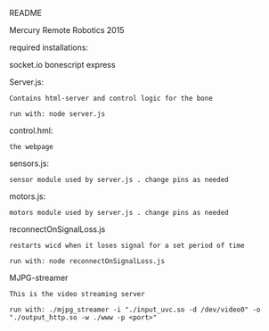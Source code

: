 README

Mercury Remote Robotics 2015

required installations:

socket.io
bonescript
express

Server.js:

	Contains html-server and control logic for the bone

	run with: node server.js

control.hml:

	the webpage


sensors.js:

	sensor module used by server.js . change pins as needed

motors.js:

	motors module used by server.js . change pins as needed

reconnectOnSignalLoss.js

	restarts wicd when it loses signal for a set period of time

	run with: node reconnectOnSignalLoss.js


MJPG-streamer

	This is the video streaming server

	run with: ./mjpg_streamer -i "./input_uvc.so -d /dev/video0" -o "./output_http.so -w ./www -p <port>"
